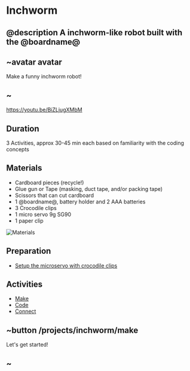 # Inchworm

## @description A inchworm-like robot built with the @boardname@

## ~avatar avatar

Make a funny inchworm robot!

## ~

https://youtu.be/BiZLjugXMbM

## Duration

3 Activities, approx 30-45 min each based on familiarity with the coding concepts

## Materials

* Cardboard pieces (recycle!)
* Glue gun or Tape (masking, duct tape, and/or packing tape)
* Scissors that can cut cardboard
* 1 @boardname@, battery holder and 2 AAA batteries
* 3 Crocodile clips
* 1 micro servo 9g SG90
* 1 paper clip

![Materials](/static/mb/projects/inchworm/materials.jpg)

## Preparation

* [Setup the microservo with crocodile clips](/device/servo)

## Activities

* [Make](/projects/inchworm/make)  
* [Code](/projects/inchworm/code)  
* [Connect](/projects/inchworm/connect)  

## ~button /projects/inchworm/make

Let's get started!

## ~
